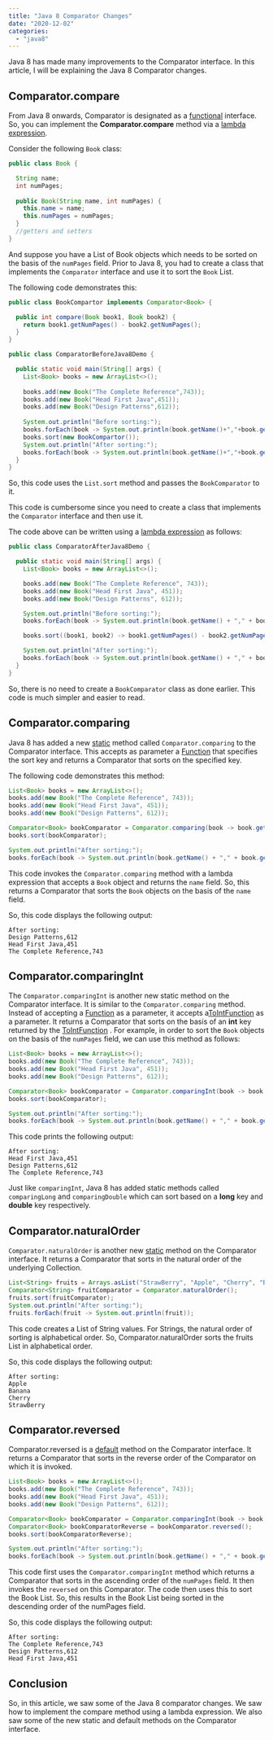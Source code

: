 ```yaml
---
title: "Java 8 Comparator Changes"
date: "2020-12-02"
categories: 
  - "java8"
---
```


Java 8 has made many improvements to the Comparator interface. In this article, I will be explaining the Java 8 Comparator changes.

## Comparator.compare

From Java 8 onwards, Comparator is designated as a [functional](https://reshmabidikar.github.io/2019/03/java-8-functional-interface.html) interface. So, you can implement the **Comparator.compare** method via a [lambda expression](https://reshmabidikar.github.io/2019/05/java-8-lambda-expressions-explained.html).

Consider the following `Book` class:

```java
public class Book {

  String name;
  int numPages;
  
  public Book(String name, int numPages) {
    this.name = name;
    this.numPages = numPages;
  }
  //getters and setters
}
```

And suppose you have a List of Book objects which needs to be sorted on the basis of the `numPages` field. Prior to Java 8, you had to create a class that implements the `Comparator` interface and use it to sort the `Book` List.

The following code demonstrates this:

```java
public class BookCompartor implements Comparator<Book> {

  public int compare(Book book1, Book book2) {
    return book1.getNumPages() - book2.getNumPages();
  }
}

public class ComparatorBeforeJava8Demo {

  public static void main(String[] args) {
    List<Book> books = new ArrayList<>();
    
    books.add(new Book("The Complete Reference",743));
    books.add(new Book("Head First Java",451));
    books.add(new Book("Design Patterns",612));
    
    System.out.println("Before sorting:");
    books.forEach(book -> System.out.println(book.getName()+","+book.getNumPages()));
    books.sort(new BookCompartor());
    System.out.println("After sorting:");
    books.forEach(book -> System.out.println(book.getName()+","+book.getNumPages()));
  }
}
```

So, this code uses the `List.sort` method and passes the `BookComparator` to it.

This code is cumbersome since you need to create a class that implements the `Comparator` interface and then use it.

The code above can be written using a [lambda expression](https://reshmabidikar.github.io/2019/05/java-8-lambda-expressions-explained.html) as follows:

```java
public class ComparatorAfterJava8Demo {

  public static void main(String[] args) {
    List<Book> books = new ArrayList<>();

    books.add(new Book("The Complete Reference", 743));
    books.add(new Book("Head First Java", 451));
    books.add(new Book("Design Patterns", 612));

    System.out.println("Before sorting:");
    books.forEach(book -> System.out.println(book.getName() + "," + book.getNumPages()));

    books.sort((book1, book2) -> book1.getNumPages() - book2.getNumPages());

    System.out.println("After sorting:");
    books.forEach(book -> System.out.println(book.getName() + "," + book.getNumPages()));
  }
}

```

So, there is no need to create a `BookComparator` class as done earlier. This code is much simpler and easier to read.

## Comparator.comparing

Java 8 has added a new [static](https://reshmabidikar.github.io/2019/03/java-8-static-interface-methods.html) method called `Comparator.comparing` to the Comparator interface. This accepts as parameter a [Function](https://reshmabidikar.github.io/2019/04/java-8-function-interface-example.html) that specifies the sort key and returns a Comparator that sorts on the specified key.

The following code demonstrates this method:

```java
List<Book> books = new ArrayList<>();
books.add(new Book("The Complete Reference", 743));
books.add(new Book("Head First Java", 451));
books.add(new Book("Design Patterns", 612));

Comparator<Book> bookComparator = Comparator.comparing(book -> book.getName());
books.sort(bookComparator);

System.out.println("After sorting:");
books.forEach(book -> System.out.println(book.getName() + "," + book.getNumPages()));
```

This code invokes the `Comparator.comparing` method with a lambda expression that accepts a `Book` object and returns the `name` field. So, this returns a Comparator that sorts the `Book` objects on the basis of the `name` field.

So, this code displays the following output:

```
After sorting:
Design Patterns,612
Head First Java,451
The Complete Reference,743
```

## Comparator.comparingInt

The `Comparator.comparingInt` is another new static method on the Comparator interface. It is similar to the `Comparator.comparing` method. Instead of accepting a [Function](https://reshmabidikar.github.io/2019/04/java-8-function-interface-example.html) as a parameter, it accepts a[ToIntFunction](https://reshmabidikar.github.io/2020/07/tointfunction-in-java-8-with-code-sample.html) as a parameter. It returns a Comparator that sorts on the basis of an **int** key returned by the [ToIntFunction](https://reshmabidikar.github.io/2020/07/tointfunction-in-java-8-with-code-sample.html) . For example, in order to sort the `Book` objects on the basis of the `numPages` field, we can use this method as follows:

```java
List<Book> books = new ArrayList<>();
books.add(new Book("The Complete Reference", 743));
books.add(new Book("Head First Java", 451));
books.add(new Book("Design Patterns", 612));

Comparator<Book> bookComparator = Comparator.comparingInt(book -> book.getNumPages());
books.sort(bookComparator);

System.out.println("After sorting:");
books.forEach(book -> System.out.println(book.getName() + "," + book.getNumPages()));
```


This code prints the following output:

````
After sorting: 
Head First Java,451 
Design Patterns,612 
The Complete Reference,743
````

Just like `comparingInt`, Java 8 has added static methods called `comparingLong` and `comparingDouble` which can sort based on a **long** key and **double** key respectively.

## Comparator.naturalOrder

`Comparator.naturalOrder` is another new [static](https://reshmabidikar.github.io/2019/03/java-8-static-interface-methods.html) method on the Comparator interface. It returns a Comparator that sorts in the natural order of the underlying Collection.

```java
List<String> fruits = Arrays.asList("StrawBerry", "Apple", "Cherry", "Banana");
Comparator<String> fruitComparator = Comparator.naturalOrder();
fruits.sort(fruitComparator);
System.out.println("After sorting:");
fruits.forEach(fruit -> System.out.println(fruit));
```

This code creates a List of String values. For Strings, the natural order of sorting is alphabetical order. So, Comparator.naturalOrder sorts the fruits List in alphabetical order.

So, this code displays the following output:

```
After sorting:
Apple
Banana
Cherry
StrawBerry
```

## Comparator.reversed

Comparator.reversed is a [default](https://reshmabidikar.github.io/2019/03/java-8-default-method-in-interface-explained.html) method on the Comparator interface. It returns a Comparator that sorts in the reverse order of the Comparator on which it is invoked.

```java
List<Book> books = new ArrayList<>();
books.add(new Book("The Complete Reference", 743));
books.add(new Book("Head First Java", 451));
books.add(new Book("Design Patterns", 612));

Comparator<Book> bookComparator = Comparator.comparingInt(book -> book.getNumPages());
Comparator<Book> bookComparatorReverse = bookComparator.reversed();
books.sort(bookComparatorReverse);

System.out.println("After sorting:");
books.forEach(book -> System.out.println(book.getName() + "," + book.getNumPages()));
```

This code first uses the `Comparator.comparingInt` method which returns a Comparator that sorts in the ascending order of the `numPages` field. It then invokes the `reversed` on this Comparator. The code then uses this to sort the Book List. So, this results in the Book List being sorted in the descending order of the numPages field.

So, this code displays the following output:

```
After sorting:
The Complete Reference,743
Design Patterns,612
Head First Java,451
```

## Conclusion

So, in this article, we saw some of the Java 8 comparator changes. We saw how to implement the compare method using a lambda expression. We also saw some of the new static and default methods on the Comparator interface.
